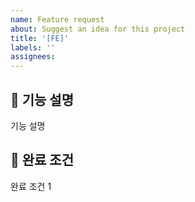 ```yaml
---
name: Feature request
about: Suggest an idea for this project
title: '[FE]'
labels: ''
assignees:
---
```


## 🔨 기능 설명

기능 설명

## 📑 완료 조건

완료 조건 1
